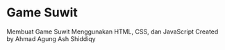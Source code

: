 # Game Suwit
Membuat Game Suwit Menggunakan HTML, CSS, dan JavaScript
Created by Ahmad Agung Ash Shiddiqy